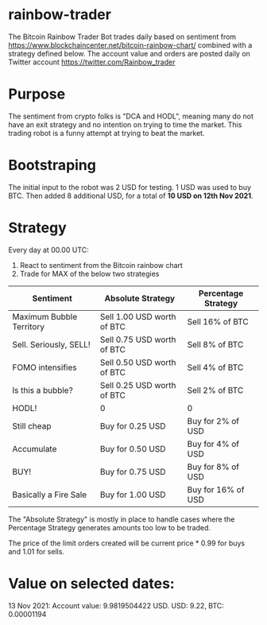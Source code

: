 # rainbow-trader
The Bitcoin Rainbow Trader Bot trades daily based on sentiment from https://www.blockchaincenter.net/bitcoin-rainbow-chart/ combined with a strategy defined below. The account value and orders are posted daily on Twitter account https://twitter.com/Rainbow_trader

# Purpose
The sentiment from crypto folks is "DCA and HODL", meaning many do not have an exit strategy and no intention on trying to time the market. This trading robot is a funny attempt at trying to beat the market.

# Bootstraping
The initial input to the robot was 2 USD for testing. 1 USD was used to buy BTC. Then added 8 additional USD, for a total of **10 USD on 12th Nov 2021**.

# Strategy
Every day at 00.00 UTC: 
1) React to sentiment from the Bitcoin rainbow chart
2) Trade for MAX of the below two strategies

| Sentiment |Absolute Strategy | Percentage Strategy |
|---|---|---|
|Maximum Bubble Territory|Sell 1.00 USD worth of BTC|Sell 16% of BTC|
|Sell. Seriously, SELL!|Sell 0.75 USD worth of BTC|Sell 8% of BTC|
|FOMO intensifies|Sell 0.50 USD worth of BTC|Sell 4% of BTC|
|Is this a bubble?|Sell 0.25 USD worth of BTC|Sell 2% of BTC|
|HODL!|0|0|
|Still cheap|Buy for 0.25 USD|Buy for 2% of USD|
|Accumulate|Buy for 0.50 USD|Buy for 4% of USD|
|BUY!|Buy for 0.75 USD|Buy for 8% of USD|
|Basically a Fire Sale|Buy for 1.00 USD|Buy for 16% of USD|

The "Absolute Strategy" is mostly in place to handle cases where the Percentage Strategy generates amounts too low to be traded.

The price of the limit orders created will be current price * 0.99 for buys and 1.01 for sells.

# Value on selected dates:
13 Nov 2021:  Account value: 9.9819504422 USD. USD: 9.22, BTC: 0.00001194
